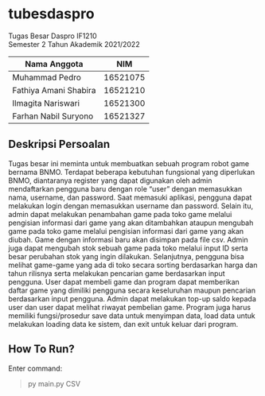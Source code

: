 # tubesdaspro
Tugas Besar Daspro IF1210 <br />
Semester 2 Tahun Akademik 2021/2022

| Nama Anggota | NIM |
| --- | --- |
| Muhammad Pedro | 16521075 |
| Fathiya Amani Shabira | 16521210 |
| Ilmagita Nariswari | 16521300 |
| Farhan Nabil Suryono | 16521327 |

## Deskripsi Persoalan

Tugas besar ini meminta untuk membuatkan sebuah program robot game bernama BNMO. Terdapat beberapa kebutuhan fungsional yang diperlukan BNMO, diantaranya register yang dapat digunakan oleh admin mendaftarkan pengguna baru dengan role “user” dengan memasukkan nama, username, dan password. Saat memasuki aplikasi, pengguna dapat melakukan login dengan memasukkan username dan password. Selain itu, admin dapat melakukan penambahan game pada toko game melalui pengisian informasi dari game yang akan ditambahkan ataupun mengubah game pada toko game melalui pengisian informasi dari game yang akan diubah. Game dengan informasi baru akan disimpan pada file csv. Admin juga dapat mengubah stok sebuah game pada toko melalui input ID serta besar perubahan stok yang ingin dilakukan. Selanjutnya, pengguna bisa melihat game-game yang ada di toko secara sorting berdasarkan harga dan tahun rilisnya serta melakukan pencarian game berdasarkan input pengguna. User dapat membeli game dan program dapat memberikan daftar game yang dimiliki pengguna secara keseluruhan maupun pencarian berdasarkan input pengguna. Admin dapat melakukan top-up saldo kepada user dan user dapat melihat riwayat pembelian game. Program juga harus memiliki fungsi/prosedur save data untuk menyimpan data, load data untuk melakukan loading data ke sistem, dan exit untuk keluar dari program.

## How To Run?
Enter command:
> py main.py CSV
